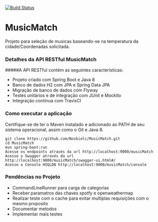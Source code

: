 [![Build Status](https://travis-ci.org/Nosbielc/MusicMatch.svg?branch=master)](https://travis-ci.org/Nosbielc/MusicMatch)

# MusicMatch
Projeto para seleção de musicas baseando-se na temperatura da cidade/Coordenadas solicitada.

### Detalhes da API RESTful MusicMatch

#####A API RESTful contém as seguintes características:  
* Projeto criado com Spring Boot e Java 8
* Banco de dados H2 com JPA e Spring Data JPA
* Migração de banco de dados com Flyway
* Testes unitários e de integração com JUnit e Mockito
* Integração contínua com TravisCI

### Como executar a aplicação
Certifique-se de ter o Maven instalado e adicionado ao PATH de seu sistema operacional, assim como o Git e Java 8.
```
git clone https://github.com/Nosbielc/MusicMatch.git
cd MusicMatch
mvn spring-boot:run
Acesse os endpoints através da url http://localhost:9000/musicMatch
Acesse o Swagger através da url http://localhost:9000/musicMatch/swagger-ui.html#/
Acesse o Console HSQLDB http://localhost:9000/musicMatch/console
```

### Pendências no Projeto
* CommandLineRunner para carga de categorias
* Receber paramatros das chaves spotfy e openweathermap
* Realizar teste com o cache para evitar multiplas requisições com o mesmo proposito
* Documentar metodos
* Implementar mais testes
